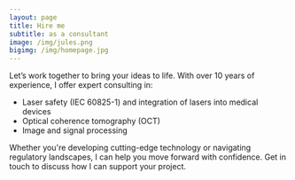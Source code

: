 ```yaml
---
layout: page
title: Hire me
subtitle: as a consultant
image: /img/jules.png
bigimg: /img/homepage.jpg
---
```


Let’s work together to bring your ideas to life.
With over 10 years of experience, I offer expert consulting in:

   - Laser safety (IEC 60825-1) and integration of lasers into medical devices
   - Optical coherence tomography (OCT)
   - Image and signal processing

Whether you're developing cutting-edge technology or navigating regulatory landscapes, I can help you move forward with confidence.
Get in touch to discuss how I can support your project.